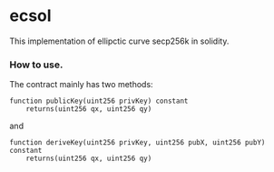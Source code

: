 # ecsol

This implementation of ellipctic curve secp256k in solidity.

### How to use.

The contract mainly has two methods:

    function publicKey(uint256 privKey) constant
        returns(uint256 qx, uint256 qy)

and

    function deriveKey(uint256 privKey, uint256 pubX, uint256 pubY) constant
        returns(uint256 qx, uint256 qy)
